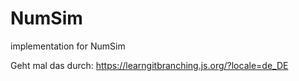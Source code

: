 # NumSim
implementation for NumSim

Geht mal das durch: https://learngitbranching.js.org/?locale=de_DE
